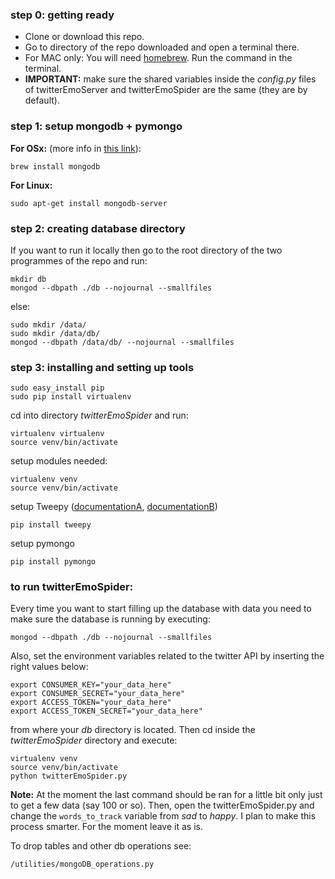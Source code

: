 ### step 0: getting ready
* Clone or download this repo.
* Go to directory of the repo downloaded and open a terminal there.
* For MAC only: You will need [homebrew](http://brew.sh/). Run the command in the terminal.
* __IMPORTANT:__ make sure the shared variables inside the _config.py_ files of twitterEmoServer and twitterEmoSpider are the same (they are by default).

### step 1: setup mongodb + pymongo
__For OSx:__ (more info in [this link](https://docs.mongodb.org/manual/tutorial/install-mongodb-on-os-x/)):
```
brew install mongodb
```
__For Linux:__
```
sudo apt-get install mongodb-server
```

### step 2: creating database directory
If you want to run it locally then go to the root directory of the two programmes of the repo and run:
```
mkdir db
mongod --dbpath ./db --nojournal --smallfiles
```
else:
```
sudo mkdir /data/
sudo mkdir /data/db/
mongod --dbpath /data/db/ --nojournal --smallfiles
```

### step 3: installing and setting up tools
```
sudo easy_install pip
sudo pip install virtualenv
```
cd into directory _twitterEmoSpider_ and run:
```
virtualenv virtualenv
source venv/bin/activate
```
setup modules needed:
```
virtualenv venv
source venv/bin/activate
```
setup Tweepy ([documentationA](http://www.tweepy.org/), [documentationB](https://github.com/tweepy/tweepy))
```
pip install tweepy
```
setup pymongo
```
pip install pymongo
```

### to run twitterEmoSpider:
Every time you want to start filling up the database with data you need to make sure the database is running by executing:
```
mongod --dbpath ./db --nojournal --smallfiles
```
Also, set the environment variables related to the twitter API by inserting the right values below:
```
export CONSUMER_KEY="your_data_here"
export CONSUMER_SECRET="your_data_here"
export ACCESS_TOKEN="your_data_here"
export ACCESS_TOKEN_SECRET="your_data_here"
```
from where your _db_ directory is located. Then cd inside the _twitterEmoSpider_ directory and execute:
```
virtualenv venv
source venv/bin/activate
python twitterEmoSpider.py
```
__Note:__ At the moment the last command should be ran for a little bit only just to get a few data (say 100 or so). Then, open the twitterEmoSpider.py and change the `words_to_track` variable from _sad_ to _happy_. I plan to make this process smarter. For the moment leave it as is.

To drop tables and other db operations see:
```
/utilities/mongoDB_operations.py
```
